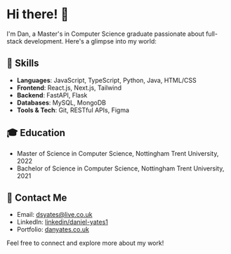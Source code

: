 # Hi there! 👋

I'm Dan, a Master's in Computer Science graduate passionate about full-stack development. Here's a glimpse into my world:

## 🔧 Skills

- **Languages**: JavaScript, TypeScript, Python, Java, HTML/CSS
- **Frontend**: React.js, Next.js, Tailwind
- **Backend**: FastAPI, Flask
- **Databases**: MySQL, MongoDB
- **Tools & Tech**: Git, RESTful APIs, Figma

## 🎓 Education

- Master of Science in Computer Science, Nottingham Trent University, 2022
- Bachelor of Science in Computer Science, Nottingham Trent University, 2021

## 🚀 Contact Me

- Email: dsyates@live.co.uk
- LinkedIn: <a href="https://www.linkedin.com/in/daniel-yates1/" target="_blank">linkedin/daniel-yates1</a>
- Portfolio: <a href="https://www.danyates.co.uk/" target="_blank">danyates.co.uk</a>

Feel free to connect and explore more about my work!
